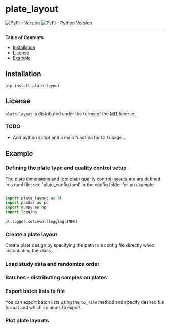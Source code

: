 # plate_layout

[![PyPI - Version](https://img.shields.io/pypi/v/plate-layout.svg)](https://pypi.org/project/plate-layout)
[![PyPI - Python Version](https://img.shields.io/pypi/pyversions/plate-layout.svg)](https://pypi.org/project/plate-layout)

-----

**Table of Contents**

- [Installation](#installation)
- [License](#license)
- [Example](#example)

## Installation

```console
pip install plate-layout
```

## License

`plate-layout` is distributed under the terms of the [MIT](https://spdx.org/licenses/MIT.html) license.

### TODO
- Add python script and a main function for CLI usage ...

## Example

### Defining the plate type and quality control setup
The plate dimensions and (optional) quality control layouts are are defined in a toml file; see `plate_config.toml' in the config folder for an example. 


```python

import plate_layout as pl
import pandas as pd
import numpy as np
import logging

pl.logger.setLevel(logging.INFO)
```

### Create a plate layout 
Create plate design by specifying the path to a config file directly when instantiating the class, 


### Load study data and randomize order 

### Batches - distributing samples on plates


### Export batch lists to file
You can export batch lists using the `to_file` method and specify desired file format and which columns to export. 

### Plot plate layouts
